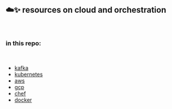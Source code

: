 ## ☁️✨ resources on cloud and orchestration


<br>

### in this repo:

<br>

* [kafka](https://github.com/bt3gl-labs/Scratch-Space-Cloud-and-Orchestration/tree/master/kafka-and-streaming)
* [kubernetes](https://github.com/bt3gl-labs/Scratch-Space-Cloud-and-Orchestration/tree/master/kubernetes)
* [aws](https://github.com/bt3gl-labs/Scratch-Space-Cloud-and-Orchestration/tree/master/aws)
* [gcp](https://github.com/bt3gl-labs/Scratch-Space-Cloud-and-Orchestration/tree/master/gcp)
* [chef](https://github.com/bt3gl-labs/Scratch-Space-Cloud-and-Orchestration/tree/master/chef)
* [docker](https://github.com/bt3gl-labs/Scratch-Space-Cloud-and-Orchestration/tree/master/docker)


